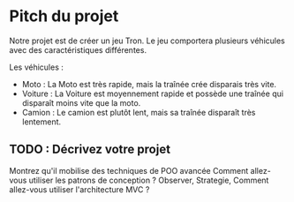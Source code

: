 # Pitch du projet

Notre projet est de créer un jeu Tron.
Le jeu comportera plusieurs véhicules avec des caractéristiques différentes.

Les véhicules :
- Moto : La Moto est très rapide, mais la traînée crée disparais très vite.
- Voiture : La Voiture est moyennement rapide et possède une traînée qui disparaît moins vite que la moto.
- Camion : Le camion est plutôt lent, mais sa traînée disparaît très lentement.

## TODO : Décrivez votre projet
Montrez qu'il mobilise des techniques de POO avancée
Comment allez-vous utiliser les patrons de conception ?
Observer, Strategie, 
Comment allez-vous utiliser l'architecture MVC ?


